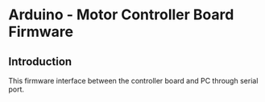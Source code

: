 # Arduino - Motor Controller Board Firmware

## Introduction

This firmware interface between the controller board and PC through serial port.
